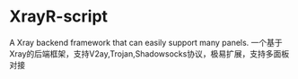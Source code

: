 # XrayR-script
A Xray backend framework that can easily support many panels.  一个基于Xray的后端框架，支持V2ay,Trojan,Shadowsocks协议，极易扩展，支持多面板对接
